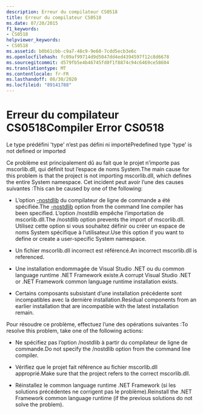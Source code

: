 ```yaml
---
description: Erreur du compilateur CS0518
title: Erreur du compilateur CS0518
ms.date: 07/20/2015
f1_keywords:
- CS0518
helpviewer_keywords:
- CS0518
ms.assetid: b0b61cbb-c9a7-48c9-9e60-7cdd5ecb3e6c
ms.openlocfilehash: fc09af99714d9d5047dd4ed4394597f12c8d6678
ms.sourcegitcommit: d579fb5e4b46745fd0f1f8874c94c6469ce58604
ms.translationtype: MT
ms.contentlocale: fr-FR
ms.lasthandoff: 08/30/2020
ms.locfileid: "89141788"
---
```

# <a name="compiler-error-cs0518"></a><span data-ttu-id="73412-103">Erreur du compilateur CS0518</span><span class="sxs-lookup"><span data-stu-id="73412-103">Compiler Error CS0518</span></span>
<span data-ttu-id="73412-104">Le type prédéfini 'type' n’est pas défini ni importé</span><span class="sxs-lookup"><span data-stu-id="73412-104">Predefined type 'type' is not defined or imported</span></span>  
  
 <span data-ttu-id="73412-105">Ce problème est principalement dû au fait que le projet n’importe pas mscorlib.dll, qui définit tout l’espace de noms System.</span><span class="sxs-lookup"><span data-stu-id="73412-105">The main cause for this problem is that the project is not importing mscorlib.dll, which defines the entire System namespace.</span></span> <span data-ttu-id="73412-106">Cet incident peut avoir l’une des causes suivantes :</span><span class="sxs-lookup"><span data-stu-id="73412-106">This can be caused by one of the following:</span></span>  
  
- <span data-ttu-id="73412-107">L’option [-nostdlib](../compiler-options/nostdlib-compiler-option.md) du compilateur de ligne de commande a été spécifiée.</span><span class="sxs-lookup"><span data-stu-id="73412-107">The [-nostdlib](../compiler-options/nostdlib-compiler-option.md) option from the command line compiler has been specified.</span></span> <span data-ttu-id="73412-108">L’option /nostdlib empêche l’importation de mscorlib.dll.</span><span class="sxs-lookup"><span data-stu-id="73412-108">The /nostdlib option prevents the import of mscorlib.dll.</span></span> <span data-ttu-id="73412-109">Utilisez cette option si vous souhaitez définir ou créer un espace de noms System spécifique à l’utilisateur.</span><span class="sxs-lookup"><span data-stu-id="73412-109">Use this option if you want to define or create a user-specific System namespace.</span></span>  
  
- <span data-ttu-id="73412-110">Un fichier mscorlib.dll incorrect est référencé.</span><span class="sxs-lookup"><span data-stu-id="73412-110">An incorrect mscorlib.dll is referenced.</span></span>  
  
- <span data-ttu-id="73412-111">Une installation endommagée de Visual Studio .NET ou du common language runtime .NET Framework existe.</span><span class="sxs-lookup"><span data-stu-id="73412-111">A corrupt Visual Studio .NET or .NET Framework common language runtime installation exists.</span></span>  
  
- <span data-ttu-id="73412-112">Certains composants subsistant d’une installation précédente sont incompatibles avec la dernière installation.</span><span class="sxs-lookup"><span data-stu-id="73412-112">Residual components from an earlier installation that are incompatible with the latest installation remain.</span></span>  
  
 <span data-ttu-id="73412-113">Pour résoudre ce problème, effectuez l’une des opérations suivantes :</span><span class="sxs-lookup"><span data-stu-id="73412-113">To resolve this problem, take one of the following actions:</span></span>  
  
- <span data-ttu-id="73412-114">Ne spécifiez pas l’option /nostdlib à partir du compilateur de ligne de commande.</span><span class="sxs-lookup"><span data-stu-id="73412-114">Do not specify the /nostdlib option from the command line compiler.</span></span>  
  
- <span data-ttu-id="73412-115">Vérifiez que le projet fait référence au fichier mscorlib.dll approprié.</span><span class="sxs-lookup"><span data-stu-id="73412-115">Make sure that the project refers to the correct mscorlib.dll.</span></span>  
  
- <span data-ttu-id="73412-116">Réinstallez le common language runtime .NET Framework (si les solutions précédentes ne corrigent pas le problème).</span><span class="sxs-lookup"><span data-stu-id="73412-116">Reinstall the .NET Framework common language runtime (if the previous solutions do not solve the problem).</span></span>

